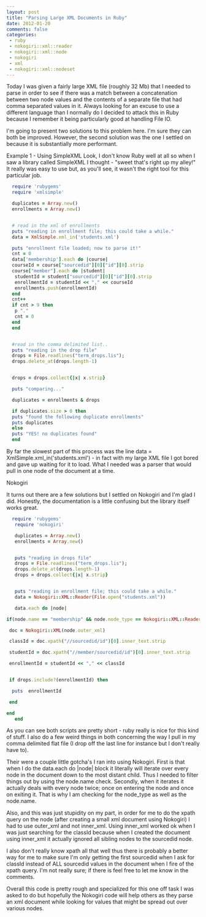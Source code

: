 ```yaml
---
layout: post
title: "Parsing Large XML Documents in Ruby"
date: 2012-01-20
comments: false
categories:
 - ruby
 - nokogiri::xml::reader
 - nokogiri::xml::node
 - nokogiri
 - xml
 - nokogiri::xml::nodeset
---
```

Today I was given a fairly large XML file (roughly 32 Mb) that I needed to
parse in order to see if there was a match between a concatenation between two
node values and the contents of a separate file that had comma separated
values in it.  Always looking for an excuse to use a different language than I
normally do I decided to attack this in Ruby because I remember it being
particularly good at handling File IO.

I'm going to present two solutions to this problem here.  I'm sure they can
both be improved.  However, the second solution was the one I settled on
because it is substantially more performant.

Example 1 - Using SimpleXML
Look, I don't know Ruby well at all so when I saw a library called SimpleXML I
thought - "sweet that's right up my alley!"  It really was easy to use but, as
you'll see, it wasn't the right tool for this particular job.


```ruby
  require 'rubygems'
  require 'xmlsimple'

  duplicates = Array.new()
  enrollments = Array.new()


  # read in the xml of enrollments
  puts "reading in enrollment file; this could take a while."
  data = XmlSimple.xml_in('students.xml')

  puts "enrollment file loaded; now to parse it!"
  cnt = 0
  data['membership'].each do |course|
  courseId = course["sourcedid"][0]["id"][0].strip
  course["member"].each do |student|
   studentId = student["sourcedid"][0]["id"][0].strip
   enrollmentId = studentId << "," << courseId
   enrollments.push(enrollmentId)
  end
  cnt++
  if cnt > 9 then
   p "."
   cnt = 0
  end
  end


  #read in the comma delimited list..
  puts "reading in the drop file"
  drops = File.readlines("term_drops.lis");
  drops.delete_at(drops.length-1)


  drops = drops.collect{|x| x.strip}

  puts "comparing..."

  duplicates = enrollments & drops

  if duplicates.size > 0 then
  puts "found the following duplicate enrollments"
  puts duplicates
  else
  puts "YES! no duplicates found"
  end

```


By far the slowest part of this process was the line data = XmlSimple.xml_in('students.xml') - in fact with my large XML file I got bored and gave up waiting for it to load.  What I needed was a parser that would pull in one node of the document at a time.

Nokogiri

It turns out there are a few solutions but I settled on Nokogiri and I'm glad I did. Honestly, the documentation is a little confusing but the library itself works great.


```rb
  require 'rubygems'
   require 'nokogiri'

   duplicates = Array.new()
   enrollments = Array.new()


   puts "reading in drops file"
   drops = File.readlines("term_drops.lis");
   drops.delete_at(drops.length-1)
   drops = drops.collect{|x| x.strip}


   puts "reading in enrollment file; this could take a while."
   data = Nokogiri::XML::Reader(File.open("students.xml"))

   data.each do |node|

if(node.name == "membership" && node.node_type == Nokogiri::XML::Reader::TYPE_ELEMENT)

 doc = Nokogiri::XML(node.outer_xml)

 classId = doc.xpath("//sourcedid/id")[0].inner_text.strip

 studentId = doc.xpath("//member/sourcedid/id")[0].inner_text.strip

 enrollmentId = studentId << "," << classId


 if drops.include?(enrollmentId) then

  puts  enrollmentId

 end

end
   end

```


As you can see both scripts are pretty short - ruby really is nice for this kind of stuff.  I also do a few weird things in both concerning the way I pull in my comma delimited flat file (I drop off the last line for instance but I don't really have to).

Their were a couple little gotcha's I ran into using Nokogiri.  First is that when I do the data.each do |node| block it literally will iterate over every node in the document down to the most distant child.  Thus I needed to filter things out by using the node.name check.  Secondly, when it iterates it actually deals with every node twice; once on entering the node and once on exiting it.  That is why I am checking for the node_type as well as the node.name.

Also, and this was just stupidity on my part, in order for me to do the xpath query on the node (after creating a small xml document using Nokogiri) I had to use outer_xml and not inner_xml.  Using inner_xml worked ok when I was just searching for the classId because when I created the document using inner_xml it actually ignored all sibling nodes to the sourcedid node.

I also don't really know xpath all that well thus there is probably a better way for me to make sure I'm only getting the first sourcedid when I ask for classId instead of ALL sourcedid values in the document when I fire of the xpath query.  I'm not really sure; if there is feel free to let me know in the comments.

Overall this code is pretty rough and specialized for this one off task I was asked to do but hopefully the Nokogiri code will help others as they parse an xml document while looking for values that might be spread out over various nodes.







